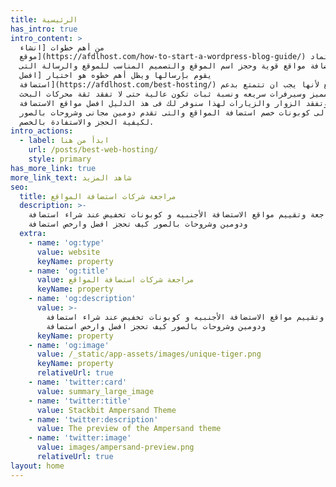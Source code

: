 ```yaml
---
title: الرئيسية
has_intro: true
intro_content: >
  من أهم خطوات [انشاء
  موقع](https://afdlhost.com/how-to-start-a-wordpress-blog-guide/) هو الاعتماد
  على استضافة مواقع قوية وحجز اسم الموقع والتصميم المناسب للموقع والرسالة التى
  يقوم بإرسالها ويظل أهم خطوه هو اختيار [افضل
  استضافة](https://afdlhost.com/best-hosting/) للموقع لأنها يجب ان تتمتع بدعم
  فنى مميز وسيرفرات سريعه ونسبة ثبات تكون عالية حتى لا تفقد ثقة محركات البحث
  وتفقد الزوار والزيارات لهذا سنوفر لك فى هذ الدليل افضل مواقع الاستضافة
  بالاضافة الى كوبونات خصم استضافة المواقع والتى تقدم دومين مجانى وشروحات بالصور
  لكيفية الحجز والاستفادة بالخصم.
intro_actions:
  - label: ابدأ من هنا
    url: /posts/best-web-hosting/
    style: primary
has_more_link: true
more_link_text: شاهد المزيد
seo:
  title: مراجعة شركات استضافة المواقع
  description: >-
    مراجعة وتقييم مواقع الاستضافة الأجنبيه و كوبونات تخفيض عند شراء استضافة
    ودومين وشروحات بالصور كيف تحجز افضل وارخص استضافة
  extra:
    - name: 'og:type'
      value: website
      keyName: property
    - name: 'og:title'
      value: مراجعة شركات استضافة المواقع
      keyName: property
    - name: 'og:description'
      value: >-
        مراجعة وتقييم مواقع الاستضافة الأجنبيه و كوبونات تخفيض عند شراء استضافة
        ودومين وشروحات بالصور كيف تحجز افضل وارخص استضافة
      keyName: property
    - name: 'og:image'
      value: /_static/app-assets/images/unique-tiger.png
      keyName: property
      relativeUrl: true
    - name: 'twitter:card'
      value: summary_large_image
    - name: 'twitter:title'
      value: Stackbit Ampersand Theme
    - name: 'twitter:description'
      value: The preview of the Ampersand theme
    - name: 'twitter:image'
      value: images/ampersand-preview.png
      relativeUrl: true
layout: home
---
```

